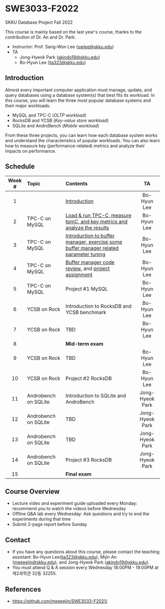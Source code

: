 # SWE3033-F2022
SKKU Database Project Fall 2022

This course is mainly based on the last year's course, thanks to the contribution of Dr. An and Dr. Park.

- Instructor: Prof. Sang-Won Lee (swlee@skku.edu)
- TA
    - Jong-Hyeok Park (akindo19@skku.edu)
    - Bo-Hyun Lee (lia323@skku.edu)

## Introduction

Almost every important computer application must manage, update, and query databases using a database system(s) that best fits its workload. In this course, you will learn the three most popular database systems and their major workloads:

- MySQL and TPC-C (*OLTP workload*)
- RocksDB and YCSB (*Key-value store workload*)
- SQLite and AndroBench (*Mobile workload*)

From these three projects, you can learn how each database system works and understand the characteristics of popular workloads. You can also learn how to measure key (performance-related) metrics and analyze their impacts on performance.

## Schedule

| Week # | Topic              | Contents    | TA     |
| :----: | :----------------- |:----------- | :----: |
| 1      | | [Introduction](https://github.com/meeeejin/SWE3033-F2021/tree/main/week-1) | Bo-Hyun Lee |
| 2      | TPC-C on MySQL  | [Load & run TPC-C, measure tpmC, and key metrics and analyze the results](https://github.com/meeeejin/SWE3033-F2021/tree/main/week-2) | Bo-Hyun Lee |
| 3      | TPC-C on MySQL  |[Introduction to buffer manager, exercise some buffer manager related parameter tuning](https://github.com/meeeejin/SWE3033-F2021/tree/main/week-3)| Bo-Hyun Lee |
| 4      | TPC-C on MySQL |[Buffer manager code review](https://github.com/LeeBohyun/mysql-tpcc/blob/master/buffer_manager/buffer_miss_scenario_monitoring.md), and [project assignment](https://github.com/LeeBohyun/mysql-tpcc/blob/master/buffer_manager/MySQL_project.md)| Bo-Hyun Lee |
| 5      | TPC-C on MySQL |Project #1 MySQL | Bo-Hyun Lee |
| 6      | YCSB on Rock  |Introduction to RocksDB and YCSB benchmark | Bo-Hyun Lee |
| 7      | YCSB on Rock  | TBD | Bo-Hyun Lee |
| 8      | | **Mid-term exam** |  |
| 9      | YCSB on Rock |TBD | Bo-Hyun Lee |
| 10     | YCSB on Rock |Project #2 RocksDB | Bo-Hyun Lee |
| 11     | Androbench on SQLite |Introduction to SQLite and AndroBench| Jong-Hyeok Park |
| 12     | Androbench on SQLite | TBD | Jong-Hyeok Park |
| 13     | Androbench on SQLite | TBD | Jong-Hyeok Park |
| 14     | Androbench on SQLite | Project #3 RocksDB | Jong-Hyeok Park |
| 15     | | **Final exam** |  |

## Course Overview
- Lecture video and experiment guide uploaded every Monday: recommend you to watch the videos before Wednesday
- Offline Q&A lab every Wednesday: Ask questions and try to end the experiments during that time
- Submit 2-page report before Sunday

## Contact

- If you have any questions about this course, please contact the teaching assistant: Bo-Hyun Lee(lia323@skku.edu), Mijin An (meeeejin@skku.edu), and Jong-Hyeok Park (akindo19@skku.edu).
- You must attend Q & A session every Wednesday 18:00PM - 19:00PM at 제2과학관 32동 32255.

## References
- https://github.com/meeeejin/SWE3033-F2021/

